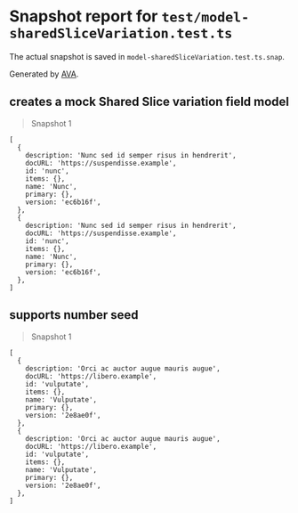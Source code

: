 # Snapshot report for `test/model-sharedSliceVariation.test.ts`

The actual snapshot is saved in `model-sharedSliceVariation.test.ts.snap`.

Generated by [AVA](https://avajs.dev).

## creates a mock Shared Slice variation field model

> Snapshot 1

    [
      {
        description: 'Nunc sed id semper risus in hendrerit',
        docURL: 'https://suspendisse.example',
        id: 'nunc',
        items: {},
        name: 'Nunc',
        primary: {},
        version: 'ec6b16f',
      },
      {
        description: 'Nunc sed id semper risus in hendrerit',
        docURL: 'https://suspendisse.example',
        id: 'nunc',
        items: {},
        name: 'Nunc',
        primary: {},
        version: 'ec6b16f',
      },
    ]

## supports number seed

> Snapshot 1

    [
      {
        description: 'Orci ac auctor augue mauris augue',
        docURL: 'https://libero.example',
        id: 'vulputate',
        items: {},
        name: 'Vulputate',
        primary: {},
        version: '2e8ae0f',
      },
      {
        description: 'Orci ac auctor augue mauris augue',
        docURL: 'https://libero.example',
        id: 'vulputate',
        items: {},
        name: 'Vulputate',
        primary: {},
        version: '2e8ae0f',
      },
    ]
